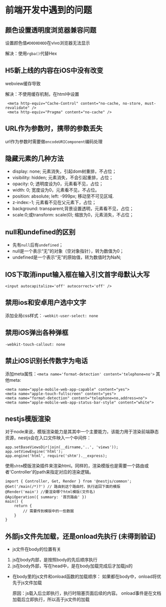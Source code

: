 # 前端开发中遇到的问题

## 颜色设置透明度浏览器兼容问题
设置颜色值`#D0D0D0DD`在vivo浏览器无法显示

解决：使用`rgba()`代替Hex

## H5新上线的内容在iOS中没有改变
webview缓存导致

解决：不使用缓存机制，在html中设置
```
 <meta http-equiv="Cache-Control" content="no-cache, no-store, must-revalidate" />
 <meta http-equiv="Pragma" content="no-cache" /> 
```

## URL作为参数时，携带的参数丢失
url作为参数时需要做`encodeURIComponent`编码处理

## 隐藏元素的几种方法

* display: none; 元素消失，引起dom树重排，不占位；
* visibility: hidden; 元素消失，不会引起重排，占位；
* opacity: 0; 透明度设为0，元素看不见，占位；
* width: 0; 宽度设为0，元素看不见，不占位。
* position: absolute; left: -999px; 移动至不可见区域.
* z-index:-1; 元素看不见在父元素下，占位；
* background: transparent;背景设置透明，元素看不见，占位；
* scale:0;或transform: scale(0); 缩放为0，元素消失，不占位；

## null和undefined的区别

* 先有`null`后有`undefined`；
* null是一个表示“无”的对象（空对象指针），转为数值为0；
* undefined是一个表示“无”的原始值，转为数值时为NaN;

## IOS下取消input输入框在输入引文首字母默认大写
```
<input autocapitalize='off' autocorrect='off' />
```

## 禁用ios和安卓用户选中文字
添加全局css样式：`-webkit-user-select: none`

## 禁用iOS弹出各种弹框
`-webkit-touch-callout: none`

## 禁止iOS识别长传数字为电话
添加meta属性：`<meta name='format-detection' content='telephone=no'>`
其他meta:
```
<meta name="apple-mobile-web-app-capable" content="yes">
<meta name="apple-touch-fullscreen" content="yes">
<meta name="format-detection" content="telephone=no,address=no">
<meta name="apple-mobile-web-app-status-bar-style" content="white">
```

## nestjs模版渲染
对于node来说，模版渲染能力是其其中一个主要能力，该能力用于渲染前端静态资源，nestjs会在入口文件映入一个中间件：
```
app.setBaseViewsDir(join(__dirname,'..', 'views'));
app.setViewEngine('html');
app.engine('html', require('shtm').__express);
```
使用`shtm`模版渲染插件来渲染html。同样的，渲染模版也是需要一个路由或者'Controller'的path来指定对应的渲染逻辑。
```
import { Controller, Get, Render } from '@nestjs/common';
@Get('/main(/*)?') // 路由到这个路由时，执行返回下面的模版
@Render('main') //要渲染哪个html模版(文件名)
@ApiOperation({ summary: '首页路由' })
main() {
	return {
		// 需要传到模版中的一些数据
	}
}
```

## 外部js文件先加载，还是onload先执行 (未得到验证)

* js文件在body的位置有关
 
 1. js在body内部，是按照body的先后顺序执行
 2. js在body外部，写在head中，是在body加载完成后才加载js的

* 在body里的js文件和onload函数的加载顺序：
	如果都在body中，onload将优先于js文件加载
	
	原因：js载入后立即执行，执行时阻塞页面后续的内容。
	onload事件是在文档加载后立即执行，所以高于js文件的加载



